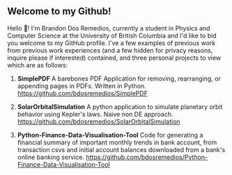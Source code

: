 ## Welcome to my Github!

Hello 👋! I'm Brandon Dos Remedios, currently a student in Physics and Computer Science at the University of British Columbia and I'd like to bid you welcome to my GitHub profile. I've a few examples of previous work from previous work experiences (and a few hidden for privacy reasons, inquire please if interested) contained, and three personal projects to view which are as follows:

1. **SimplePDF** A barebones PDF Application for removing, rearranging, or appending pages in PDFs. Written in Python.
https://github.com/bdosremedios/SimplePDF

2. **SolarOrbitalSimulation** A python application to simulate planetary orbit behavior using Kepler's laws. Naive non DE approach.
https://github.com/bdosremedios/SolarOrbitalSimulation

3. **Python-Finance-Data-Visualisation-Tool** Code for generating a financial summary of important monthly trends in bank account, from transaction csvs and initial account balances downloaded from a bank's online banking service. https://github.com/bdosremedios/Python-Finance-Data-Visualisation-Tool

<!--
**bdosremedios/bdosremedios** is a ✨ _special_ ✨ repository because its `README.md` (this file) appears on your GitHub profile.

Here are some ideas to get you started:

- 🔭 I’m currently working on ...
- 🌱 I’m currently learning ...
- 👯 I’m looking to collaborate on ...
- 🤔 I’m looking for help with ...
- 💬 Ask me about ...
- 📫 How to reach me: ...
- 😄 Pronouns: ...
- ⚡ Fun fact: ...
-->
